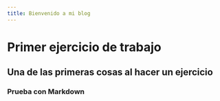 ```yaml
---
title: Bienvenido a mi blog
---
```


# Primer ejercicio de trabajo

## Una de las primeras cosas al hacer un ejercicio

### Prueba con Markdown
